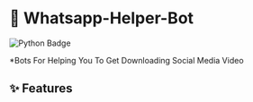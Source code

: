 # 🤖 Whatsapp-Helper-Bot
![Python Badge](https://img.shields.io/badge/Made%20with-Python-blue)


*Bots For Helping You To Get Downloading Social Media Video


## ✨ Features
